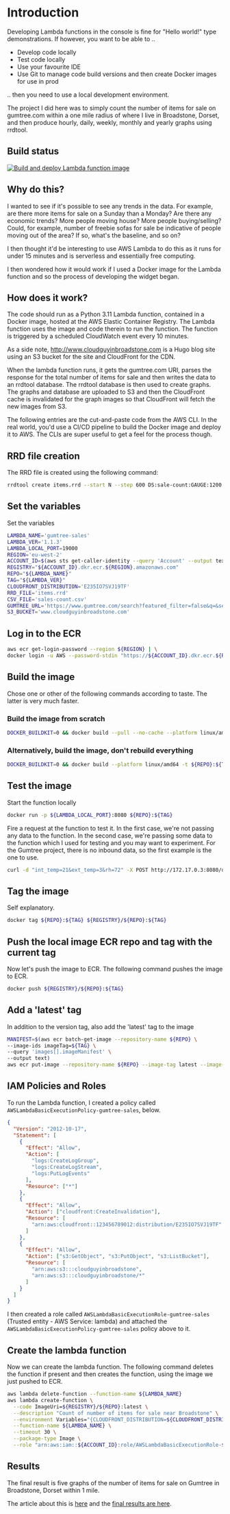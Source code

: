 # Introduction

Developing Lambda functions in the console is fine for "Hello world!" type demonstrations. If however, you want to be able to ..

- Develop code locally
- Test code locally
- Use your favourite IDE
- Use Git to manage code build versions and then create Docker images for use in prod

.. then you need to use a local development environment.

The project I did here was to simply count the number of items for sale on gumtree.com within a one mile radius of where I live in Broadstone, Dorset, and then produce hourly, daily, weekly, monthly and yearly graphs using rrdtool.

## Build status

[![Build and deploy Lambda function image](https://github.com/clicktechnology/gumtree-sales-image/actions/workflows/build-and-deploy.yml/badge.svg)](https://github.com/clicktechnology/gumtree-sales-image/actions/workflows/build-and-deploy.yml)

## Why do this?

I wanted to see if it's possible to see any trends in the data. For example, are there more items for sale on a Sunday than a Monday? Are there any economic trends? More people moving house? More people buying/selling? Could, for example, number of freebie sofas for sale be indicative of people moving out of the area? If so, what's the baseline, and so on?

I then thought it'd be interesting to use AWS Lambda to do this as it runs for under 15 minutes and is serverless and essentially free computing.

I then wondered how it would work if I used a Docker image for the Lambda function and so the process of developing the widget began.

## How does it work?

The code should run as a Python 3.11 Lambda function, contained in a Docker image, hosted at the AWS Elastic Container Registry. The Lambda function uses the image and code therein to run the function. The function is triggered by a scheduled CloudWatch event every 10 minutes.

As a side note, <http://www.cloudguyinbroadstone.com> is a Hugo blog site using an S3 bucket for the site and CloudFront for the CDN.

When the lambda function runs, it gets the gumtree.com URI, parses the response for the total number of items for sale and then writes the data to an rrdtool database. The rrdtool database is then used to create graphs.
The graphs and database are uploaded to S3 and then the CloudFront cache is invalidated for the graph images so that CloudFront will fetch the new images from S3.

The following entries are the cut-and-paste code from the AWS CLI. In the real world, you'd use a CI/CD pipeline to build the Docker image and deploy it to AWS. The CLIs are super useful to get a feel for the process though.

## RRD file creation

The RRD file is created using the following command:

```bash
rrdtool create items.rrd --start N --step 600 DS:sale-count:GAUGE:1200:U:U RRA:AVERAGE:0.5:1:10080 RRA:MAX:0.5:6:12960 RRA:MIN:0.5:6:12960
```

## Set the variables

Set the variables

```bash
LAMBDA_NAME='gumtree-sales'
LAMBDA_VER='1.1.3'
LAMBDA_LOCAL_PORT=19000
REGION='eu-west-2'
ACCOUNT_ID=$(aws sts get-caller-identity --query 'Account' --output text)
REGISTRY="${ACCOUNT_ID}.dkr.ecr.${REGION}.amazonaws.com"
REPO="${LAMBDA_NAME}"
TAG="${LAMBDA_VER}"
CLOUDFRONT_DISTRIBUTION='E235IO7SVJ19TF'
RRD_FILE='items.rrd'
CSV_FILE='sales-count.csv'
GUMTREE_URL='https://www.gumtree.com/search?featured_filter=false&q=&search_location=Broadstone%2C+Dorset&search_category=for-sale&distance=1&urgent_filter=false&sort=date&search_distance=1&search_scope=false&photos_filter=false'
S3_BUCKET='www.cloudguyinbroadstone.com'
```

## Log in to the ECR

```bash
aws ecr get-login-password --region ${REGION} | \
docker login -u AWS --password-stdin "https://${ACCOUNT_ID}.dkr.ecr.${REGION}.amazonaws.com"
```

## Build the image

Chose one or other of the following commands according to taste. The latter is very much faster.

### Build the image from scratch

```bash
DOCKER_BUILDKIT=0 && docker build --pull --no-cache --platform linux/amd64 -t ${REPO}:${TAG} .
```

### Alternatively, build the image, don't rebuild everything

```bash
DOCKER_BUILDKIT=0 && docker build --platform linux/amd64 -t ${REPO}:${TAG} .
```

## Test the image

Start the function locally

```bash
docker run -p ${LAMBDA_LOCAL_PORT}:8080 ${REPO}:${TAG}
```

Fire a request at the function to test it. In the first case, we're not passing any data to the function. In the second case, we're passing some data to the function which I used for testing and you may want to experiment. For the Gumtree project, there is no inbound data, so the first example is the one to use.

```bash
curl -d "int_temp=21&ext_temp=3&rh=72" -X POST http://172.17.0.3:8080/data
```

## Tag the image

Self explanatory.

```bash
docker tag ${REPO}:${TAG} ${REGISTRY}/${REPO}:${TAG}
```

## Push the local image ECR repo and tag with the current tag

Now let's push the image to ECR. The following command pushes the image to ECR.

```bash
docker push ${REGISTRY}/${REPO}:${TAG}
```

## Add a 'latest' tag

In addition to the version tag, also add the 'latest' tag to the image

```bash
MANIFEST=$(aws ecr batch-get-image --repository-name ${REPO} \
--image-ids imageTag=${TAG} \
--query 'images[].imageManifest' \
--output text)
aws ecr put-image --repository-name ${REPO} --image-tag latest --image-manifest "$MANIFEST"
```

## IAM Policies and Roles

To run the Lambda function, I created a policy called `AWSLambdaBasicExecutionPolicy-gumtree-sales`, below.

```json
{
  "Version": "2012-10-17",
  "Statement": [
    {
      "Effect": "Allow",
      "Action": [
        "logs:CreateLogGroup",
        "logs:CreateLogStream",
        "logs:PutLogEvents"
      ],
      "Resource": ["*"]
    },
    {
      "Effect": "Allow",
      "Action": ["cloudfront:CreateInvalidation"],
      "Resource": [
        "arn:aws:cloudfront::123456789012:distribution/E235IO7SVJ19TF"
      ]
    },
    {
      "Effect": "Allow",
      "Action": ["s3:GetObject", "s3:PutObject", "s3:ListBucket"],
      "Resource": [
        "arn:aws:s3:::cloudguyinbroadstone",
        "arn:aws:s3:::cloudguyinbroadstone/*"
      ]
    }
  ]
}
```

I then created a role called `AWSLambdaBasicExecutionRole-gumtree-sales` (Trusted entity - AWS Service: lambda) and attached the `AWSLambdaBasicExecutionPolicy-gumtree-sales` policy above to it.

## Create the lambda function

Now we can create the lambda function. The following command deletes the function if present and then creates the function, using the image we just pushed to ECR.

```bash
aws lambda delete-function --function-name ${LAMBDA_NAME}
aws lambda create-function \
  --code ImageUri=${REGISTRY}/${REPO}:latest \
  --description "Count of number of items for sale near Broadstone" \
  --environment Variables="{CLOUDFRONT_DISTRIBUTION=${CLOUDFRONT_DISTRIBUTION},RRD_FILE=${RRD_FILE},CSV_FILE=${CSV_FILE},GUMTREE_URL=${GUMTREE_URL},S3_BUCKET=${S3_BUCKET}}" \
  --function-name ${LAMBDA_NAME} \
  --timeout 30 \
  --package-type Image \
  --role "arn:aws:iam::${ACCOUNT_ID}:role/AWSLambdaBasicExecutionRole-${LAMBDA_NAME}"
```

## Results

The final result is five graphs of the number of items for sale on Gumtree in Broadstone, Dorset within 1 mile.

The article about this is [here](http://www.cloudguyinbroadstone.com/posts/for-sale/) and the [final results are here](http://www.cloudguyinbroadstone.com/posts/for-sale/#output).
